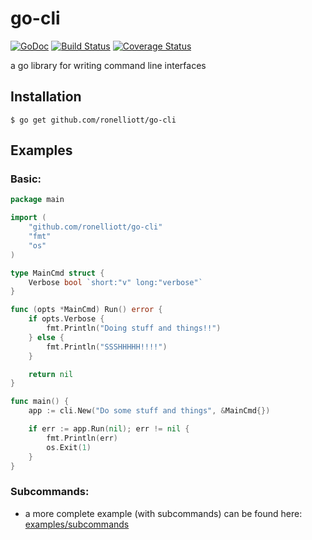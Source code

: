 # go-cli

[![GoDoc](https://godoc.org/github.com/ronelliott/go-cli?status.png)](https://godoc.org/github.com/ronelliott/go-cli)
[![Build Status](https://travis-ci.org/ronelliott/go-cli.svg?branch=master)](https://travis-ci.org/ronelliott/go-cli)
[![Coverage Status](https://img.shields.io/coveralls/ronelliott/go-cli.svg)](https://coveralls.io/r/ronelliott/go-cli?branch=master)

a go library for writing command line interfaces

## Installation

    $ go get github.com/ronelliott/go-cli

## Examples

### Basic:

```go
package main

import (
    "github.com/ronelliott/go-cli"
    "fmt"
    "os"
)

type MainCmd struct {
    Verbose bool `short:"v" long:"verbose"`
}

func (opts *MainCmd) Run() error {
    if opts.Verbose {
        fmt.Println("Doing stuff and things!!")
    } else {
        fmt.Println("SSSHHHHH!!!!")
    }

    return nil
}

func main() {
    app := cli.New("Do some stuff and things", &MainCmd{})

    if err := app.Run(nil); err != nil {
        fmt.Println(err)
        os.Exit(1)
    }
}
```

### Subcommands:

* a more complete example (with subcommands) can be found here: [examples/subcommands](https://github.com/ronelliott/go-cli/examples/subcommands)
